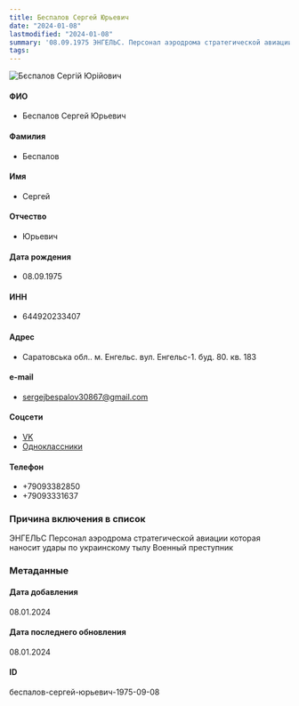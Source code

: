 ```yaml
---
title: Беспалов Сергей Юрьевич
date: "2024-01-08"
lastmodified: "2024-01-08"
summary: '08.09.1975 ЭНГЕЛЬС. Персонал аэродрома стратегической авиации которая наносит удары по украинскому тылу. Военный преступник'
tags: 
---
```

<!--# pp2-->
<!--## Фигурант-->
<!--### Личные данные-->
<!--#### Фото-->
![Бєспалов Сергій Юрійович ](https://molfar.com/images/optimized/1696844097_1545505852.png)
#### ФИО
- Беспалов Сергей Юрьевич
#### Фамилия
- Беспалов
#### Имя
- Сергей
#### Отчество
- Юрьевич
#### Дата рождения
- 08.09.1975
#### ИНН
- 644920233407
#### Адрес
- Саратовська обл.. м. Енгельс. вул. Енгельс-1. буд. 80. кв. 183
#### e-mail
- sergejbespalov30867@gmail.com
#### Соцсети
- [VK](https://vk.com/id542660784)
- [Одноклассники](https://ok.ru/profile/581819842876/)
#### Телефон
- +79093382850
- +79093331637
### Причина включения в список
ЭНГЕЛЬС
Персонал аэродрома стратегической авиации которая наносит удары по украинскому тылу
Военный преступник
### Метаданные
#### Дата добавления
08.01.2024
#### Дата последнего обновления
08.01.2024
#### ID
беспалов-сергей-юрьевич-1975-09-08
<!--## END;-->
